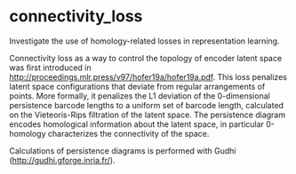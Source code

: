 # connectivity_loss
Investigate the use of homology-related losses in representation learning.

Connectivity loss as a way to control the topology of encoder latent space was first introduced in http://proceedings.mlr.press/v97/hofer19a/hofer19a.pdf.
This loss penalizes latent space configurations that deviate from regular arrangements of points. 
More formally, it penalizes the L1 deviation of the 0-dimensional persistence barcode lengths to a uniform set of barcode length,
calculated on the Vieteoris-Rips filtration of the latent space. The persistence diagram encodes homological information about the 
latent space, in particular 0-homology characterizes the connectivity of the space.

Calculations of persistence diagrams is performed with Gudhi (http://gudhi.gforge.inria.fr/).
